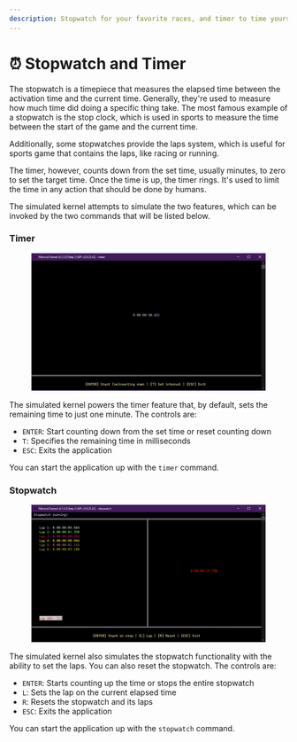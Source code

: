 ```yaml
---
description: Stopwatch for your favorite races, and timer to time yourself in some process
---
```


# ⏰ Stopwatch and Timer

The stopwatch is a timepiece that measures the elapsed time between the activation time and the current time. Generally, they're used to measure how much time did doing a specific thing take. The most famous example of a stopwatch is the stop clock, which is used in sports to measure the time between the start of the game and the current time.

Additionally, some stopwatches provide the laps system, which is useful for sports game that contains the laps, like racing or running.

The timer, however, counts down from the set time, usually minutes, to zero to set the target time. Once the time is up, the timer rings. It's used to limit the time in any action that should be done by humans.

The simulated kernel attempts to simulate the two features, which can be invoked by the two commands that will be listed below.

### Timer

<figure><img src="../../.gitbook/assets/image (37).png" alt=""><figcaption></figcaption></figure>

The simulated kernel powers the timer feature that, by default, sets the remaining time to just one minute. The controls are:

* `ENTER`: Start counting down from the set time or reset counting down
* `T`: Specifies the remaining time in milliseconds
* `ESC`: Exits the application

You can start the application up with the `timer` command.

### Stopwatch

<figure><img src="../../.gitbook/assets/image (36).png" alt=""><figcaption></figcaption></figure>

The simulated kernel also simulates the stopwatch functionality with the ability to set the laps. You can also reset the stopwatch. The controls are:

* `ENTER`: Starts counting up the time or stops the entire stopwatch
* `L`: Sets the lap on the current elapsed time
* `R`: Resets the stopwatch and its laps
* `ESC`: Exits the application

You can start the application up with the `stopwatch` command.

